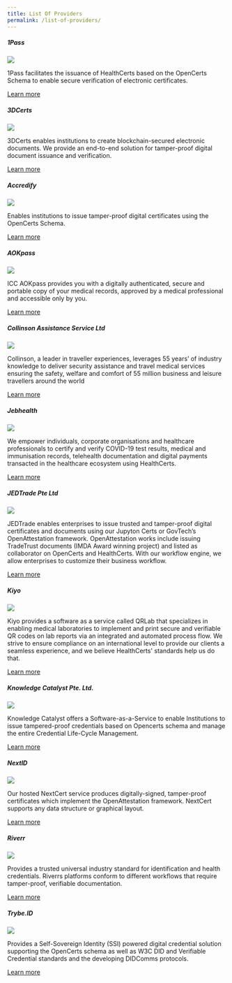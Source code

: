 ```yaml
---
title: List Of Providers
permalink: /list-of-providers/
---
```

 

<div class="providers-container">

<div class="card">
<h5>1Pass</h5>
<img src="/images/1pass_logo.png" class="logo">
<p>1Pass facilitates the issuance of HealthCerts based on the OpenCerts Schema to enable secure verification of electronic certificates.</p>
<a href="https://1pass.tubalt.com/" target="_blank" class="learn-more">Learn more</a>
</div>

<div class="card">
<h5>3DCerts</h5>
<img src="/images/3DCerts_logo.svg" class="logo">
<p>3DCerts enables institutions to create blockchain-secured electronic documents. We provide an end-to-end solution for tamper-proof digital document issuance and verification.</p>
<a href="https://www.3dcerts.com/" target="_blank" class="learn-more">Learn more</a>
</div>

<div class="card">
<h5>Accredify</h5>
<img src="/images/ACCREDIFY_logo.png" class="logo">
<p>Enables institutions to issue tamper-proof digital certificates using the OpenCerts Schema.</p>
<a href="https://www.accredify.io/" target="_blank" class="learn-more">Learn more</a>
</div>

<div class="card">
<h5>AOKpass</h5>
<img src="/images/aokpass_logo.svg" class="logo">
<p>ICC AOKpass provides you with a digitally authenticated, secure and portable copy of your medical records, approved by a medical professional and accessible only by you.
</p>
<a href="https://www.aokpass.com/" target="_blank" class="learn-more">Learn more</a>
</div>

<div class="card">
<h5>Collinson Assistance Service Ltd</h5>
<img src="/images/Collinson_EN_Logo.png" class="logo">
<p>Collinson, a leader in traveller experiences, leverages 55 years’ of industry knowledge to deliver security assistance and travel medical services ensuring the safety, welfare and comfort of 55 million business and leisure travellers around the world</p>
<a href="https://apac.collinsonassistance.com/" target="_blank" class="learn-more">Learn more</a>
</div>

<div class="card">
<h5>Jebhealth</h5>
<img src="/images/jebhealth_logo.png" class="logo">
<p>We empower individuals, corporate organisations and healthcare professionals to certify and verify COVID-19 test results, medical and immunisation records, telehealth documentation and digital payments transacted in the healthcare ecosystem using HealthCerts.</p>
<a href="https://jebhealth.com" target="_blank" class="learn-more">Learn more</a>
</div>

<div class="card">
<h5>JEDTrade Pte Ltd</h5>
<img src="/images/jedtrade_logo.jpg" class="logo">
<p>JEDTrade enables enterprises to issue trusted and tamper-proof digital certificates and documents using our Jupyton Certs or GovTech’s OpenAttestation framework. OpenAttestation works include issuing TradeTrust documents (IMDA Award winning project) and listed as collaborator on OpenCerts and HealthCerts. With our workflow engine, we allow enterprises to customize their business workflow.</p>
<a href="https://www.jedtrade.com" target="_blank" class="learn-more">Learn more</a>
</div>
 
<div class="card">
<h5>Kiyo</h5>
<img src="/images/kiyo_logo.png" class="logo">
<p>Kiyo provides a software as a service called QRLab that specializes in enabling medical laboratories to implement and print secure and verifiable QR codes on lab reports via an integrated and automated process flow. We strive to ensure compliance on an international level to provide our clients a seamless experience, and we believe HealthCerts' standards help us do that.</p>
<a href="https://kiyo.my/" target="_blank" class="learn-more">Learn more</a>
</div>
 
<div class="card">
<h5>Knowledge Catalyst Pte. Ltd.</h5>
<img src="/images/KC_logo.png" class="logo">
<p>Knowledge Catalyst offers a Software-as-a-Service to enable Institutions to issue tampered-proof credentials based on Opencerts schema and manage the entire Credential Life-Cycle Management.</p>
<a href="https://www.knowledgecatalyst.io/" target="_blank" class="learn-more">Learn more</a>
</div>

<div class="card">
<h5>NextID</h5>
<img src="/images/NEXTID_logo.png" class="logo">
<p>Our hosted NextCert service produces digitally-signed, tamper-proof certificates which implement the OpenAttestation framework. NextCert supports any data structure or graphical layout.</p>
<a href="https://nextid.com/" target="_blank" class="learn-more">Learn more</a>
</div>

<div class="card">
<h5>Riverr</h5>
<img src="/images/RIVERR_logo.png" class="logo">
<p>Provides a trusted universal industry standard for identification and health credentials. Riverrs platforms conform to different workflows that require tamper-proof, verifiable documentation.</p>
<a href="https://riverr.ai/" target="_blank" class="learn-more">Learn more</a>
</div>

<div class="card">
<h5>Trybe.ID</h5>
<img src="/images/TRYBEID_logo.png" class="logo">
<p>Provides a Self-Sovereign Identity (SSI) powered digital credential solution supporting the OpenCerts schema as well as W3C DID and Verifiable Credential standards and the developing DIDComms protocols.</p>
<a href="https://trybe.id/" target="_blank" class="learn-more">Learn more</a>
</div>

</div>
